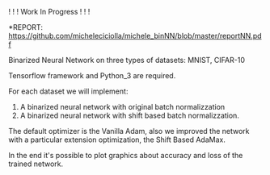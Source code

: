 ! ! !  Work In Progress ! ! !  

*REPORT: https://github.com/micheleciciolla/michele_binNN/blob/master/reportNN.pdf

Binarized Neural Network on three types of datasets: MNIST, CIFAR-10

Tensorflow framework and Python_3 are required.

For each dataset we will implement: 
  1) A binarized neural network with original batch normalizzation 
  2) A binarized neural network with shift based batch normalizzation.

The default optimizer is the Vanilla Adam, also we improved the network with a particular extension optimization, the Shift Based AdaMax. 

In the end it's possible to plot graphics about accuracy and loss of the trained network.

